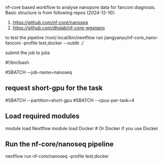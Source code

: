 nf-core based workflow to analyse nanopore data for fanconi diagnosis.
Basic structure is from following repos (2024-12-10):
1. https://github.com/nf-core/nanoseq
2. https://github.com/dhslab/nf-core-wgsnano

to test the pipeline /root/.local/bin/nextflow run jiangyanyu/nf-core_nano-fanconi -profile test,docker --outdir ./

submit the job to julia

#!/bin/bash

#SBATCH --job-name=nanoseq
## request short-gpu for the task
#SBATCH --partition=short-gpu
#SBATCH --cpus-per-task=4

## Load required modules
module load Nextflow
module load Docker  # Or Docker if you use Docker

## Run the nf-core/nanoseq pipeline
nextflow run nf-core/nanoseq -profile test,docker
